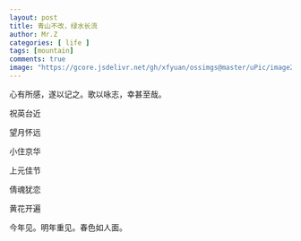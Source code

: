 ```yaml
---
layout: post
title: 青山不改，绿水长流
author: Mr.Z
categories: [ life ]
tags: [mountain]
comments: true
image: "https://gcore.jsdelivr.net/gh/xfyuan/ossimgs@master/uPic/image20221129.jpeg"
---
```


心有所感，遂以记之。歌以咏志，幸甚至哉。

祝英台近

望月怀远

小住京华

上元佳节

倩魂犹恋

黄花开遍

今年见。明年重见。春色如人面。
